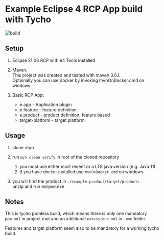 # Example Eclipse 4 RCP App build with Tycho

![build](https://github.com/confinitum/e4-rcp-tycho/actions/workflows/maven.yml/badge.svg)

## Setup
1. Eclipse 21.06 RCP with e4 Tools installed
1. Maven.   
This project was created and tested with maven 3.6.1.  
Optionally you can use docker by invoking mvnOnDocker.cmd on windows
2. Basic RCP App:  

    * e.app - Application plugin
    * e.feature - feature definition 
    * e.product - product definition, feature based
    * target-platform - target platform

## Usage

1. clone repo
2. run `mvn clean verify` in root of the cloned repository
    1. you must use either most recent or a LTS java version (e.g. Java 11)
    2. if you have docker installed use `mvnOnDocker.cmd` on windows

3. you will find the product in `./example.product/target/products`  
unzip and run eclipse.exe

## Notes
This is  tycho pomless build, which means there is only one mandatory `pom.xml` in project root and an additional `extensions.xml` in `.mvn` folder. 

Features and target platform seem also to be mandatory for a working tycho build.

